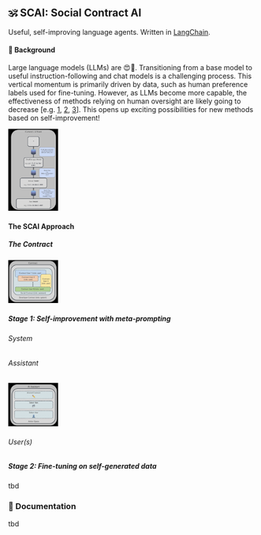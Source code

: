 ##  🕉️ SCAI: Social Contract AI

Useful, self-improving language agents. Written in [LangChain](https://github.com/hwchase17/langchain).


#### 📖 Background
Large language models (LLMs) are 😍🚀. Transitioning from a base model to useful instruction-following and chat models is a challenging process. This vertical momentum is primarily driven by data, such as human preference labels used for fine-tuning. However, as LLMs become more capable, the effectiveness of methods relying on human oversight are likely going to decrease [e.g. [1](https://arxiv.org/pdf/1606.06565.pdf), [2](https://arxiv.org/pdf/2211.03540.pdf), [3](https://arxiv.org/pdf/2212.08073.pdf)]. This opens up exciting possibilities for new methods based on self-improvement!

<p align="left">
    <img src="assets/stack.jpg" alt="contract" width="20%">
</p>


#### The SCAI Approach

##### The Contract
<p align="left">
    <img src="assets/contract.jpg" alt="contract" width="20%">
</p>



##### Stage 1: Self-improvement with meta-prompting

###### System

###### Assistant
<p align="left">
    <img src="assets/assistant.jpg" alt="contract" width="20%">
</p>

###### User(s)

##### Stage 2: Fine-tuning on self-generated data
tbd


### 📖 Documentation 

tbd



